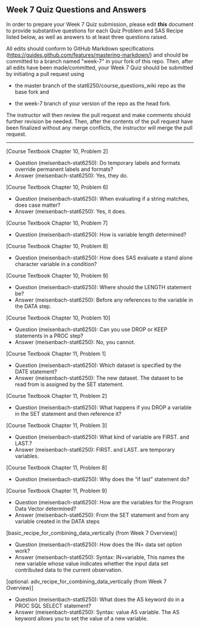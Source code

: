 ## Week 7 Quiz Questions and Answers

In order to prepare your Week 7 Quiz submission, please edit ***this*** document to provide substantive questions for each Quiz Problem and SAS Recipe listed below, as well as answers to at least three questions raised.

All edits should conform to GitHub Markdown specifications (https://guides.github.com/features/mastering-markdown/) and should be committed to a branch named "week-7" in your fork of this repo. Then, after all edits have been made/committed, your Week 7 Quiz should be submitted by initiating a pull request using

- the master branch of the stat6250/course_questions_wiki repo as the base fork and

- the week-7 branch of your version of the repo as the head fork.

The instructor will then review the pull request and make comments should further revision be needed. Then, after the contents of the pull request have been finalized without any merge conflicts, the instructor will merge the pull request.

********************************************************************************



[Course Textbook Chapter 10, Problem 2]
- Question (meisenbach-stat6250): Do temporary labels and formats override permanent labels and formats?
- Answer (meisenbach-stat6250): Yes, they do.


[Course Textbook Chapter 10, Problem 6]
- Question (meisenbach-stat6250): When evaluating if a string matches, does case matter?
- Answer (meisenbach-stat6250): Yes, it does.



[Course Textbook Chapter 10, Problem 7]
- Question (meisenbach-stat6250): How is variable length determined?



[Course Textbook Chapter 10, Problem 8]
- Question (meisenbach-stat6250): How does SAS evaluate a stand alone character variable in a condition?



[Course Textbook Chapter 10, Problem 9]
- Question (meisenbach-stat6250): Where should the LENGTH statement be?
- Answer (meisenbach-stat6250): Before any references to the variable in the DATA step.



[Course Textbook Chapter 10, Problem 10]
- Question (meisenbach-stat6250): Can you use DROP or KEEP statements in a PROC step?
- Answer (meisenbach-stat6250): No, you cannot.



[Course Textbook Chapter 11, Problem 1]
- Question (meisenbach-stat6250): Which dataset is specified by the DATE statement?
- Answer (meisenbach-stat6250): The new dataset. The dataset to be read from is assigned by the SET statement.



[Course Textbook Chapter 11, Problem 2]
- Question (meisenbach-stat6250): What happens if you DROP a variable in the SET statement and then reference it?



[Course Textbook Chapter 11, Problem 3]
- Question (meisenbach-stat6250): What kind of variable are FIRST. and LAST.?
- Answer (meisenbach-stat6250): FIRST. and LAST. are temporary variables.



[Course Textbook Chapter 11, Problem 8]
- Question (meisenbach-stat6250): Why does the “if last” statement do?



[Course Textbook Chapter 11, Problem 9]
- Question (meisenbach-stat6250): How are the variables for the Program Data Vector determined?
- Answer (meisenbach-stat6250): From the SET statement and from any variable created in the DATA steps



[basic_recipe_for_combining_data_vertically (from Week 7 Overview)]
- Question (meisenbach-stat6250): How does the IN= data set option work?
- Answer (meisenbach-stat6250): Syntax: IN=variable, This names the new variable whose value indicates whether the input data set contributed data to the current observation.



[optional: adv_recipe_for_combining_data_vertically (from Week 7 Overview)]
- Question (meisenbach-stat6250): What does the AS keyword do in a PROC SQL SELECT statement?
- Answer (meisenbach-stat6250): Syntax: value AS variable. The AS keyword allows you to set the value of a new variable.


